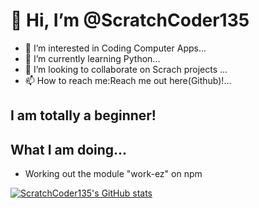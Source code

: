 
# 👋 Hi, I’m @ScratchCoder135
- 👀 I’m interested in Coding Computer Apps...
- 🌱 I’m currently learning Python...
- 💞️ I’m looking to collaborate on Scrach projects ...
- 📫 How to reach me:Reach me out here(Github)!...

## I am totally a beginner!
## What I am doing...
- Working out the module "work-ez" on npm


[![ScratchCoder135's GitHub stats](https://github-readme-stats.vercel.app/api?username=ScratchCoder135)](https://github.com/anuraghazra/github-readme-stats)
<!---
ScratchCoder135/ScratchCoder135 is a ✨ special ✨ repository because its `README.md` (this file) appears on your GitHub profile.
You can click the Preview link to take a look at your changes.
--->
